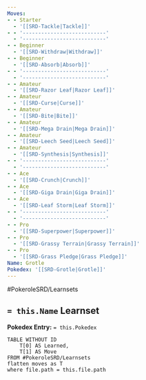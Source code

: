 ```yaml
---
Moves:
- - Starter
  - '[[SRD-Tackle|Tackle]]'
- - '---------------------------'
  - '---------------------------'
- - Beginner
  - '[[SRD-Withdraw|Withdraw]]'
- - Beginner
  - '[[SRD-Absorb|Absorb]]'
- - '---------------------------'
  - '---------------------------'
- - Amateur
  - '[[SRD-Razor Leaf|Razor Leaf]]'
- - Amateur
  - '[[SRD-Curse|Curse]]'
- - Amateur
  - '[[SRD-Bite|Bite]]'
- - Amateur
  - '[[SRD-Mega Drain|Mega Drain]]'
- - Amateur
  - '[[SRD-Leech Seed|Leech Seed]]'
- - Amateur
  - '[[SRD-Synthesis|Synthesis]]'
- - '---------------------------'
  - '---------------------------'
- - Ace
  - '[[SRD-Crunch|Crunch]]'
- - Ace
  - '[[SRD-Giga Drain|Giga Drain]]'
- - Ace
  - '[[SRD-Leaf Storm|Leaf Storm]]'
- - '---------------------------'
  - '---------------------------'
- - Pro
  - '[[SRD-Superpower|Superpower]]'
- - Pro
  - '[[SRD-Grassy Terrain|Grassy Terrain]]'
- - Pro
  - '[[SRD-Grass Pledge|Grass Pledge]]'
Name: Grotle
Pokedex: '[[SRD-Grotle|Grotle]]'
---
```


#PokeroleSRD/Learnsets

## `= this.Name` Learnset

**Pokedex Entry:** `= this.Pokedex`

```dataview
TABLE WITHOUT ID
    T[0] AS Learned,
    T[1] AS Move
FROM #PokeroleSRD/Learnsets
flatten moves as T
where file.path = this.file.path
```
